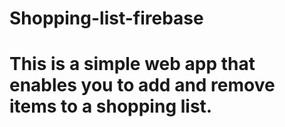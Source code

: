 # Shopping-list-firebase
# This is a simple web app that enables you to add and remove items to a shopping list.
